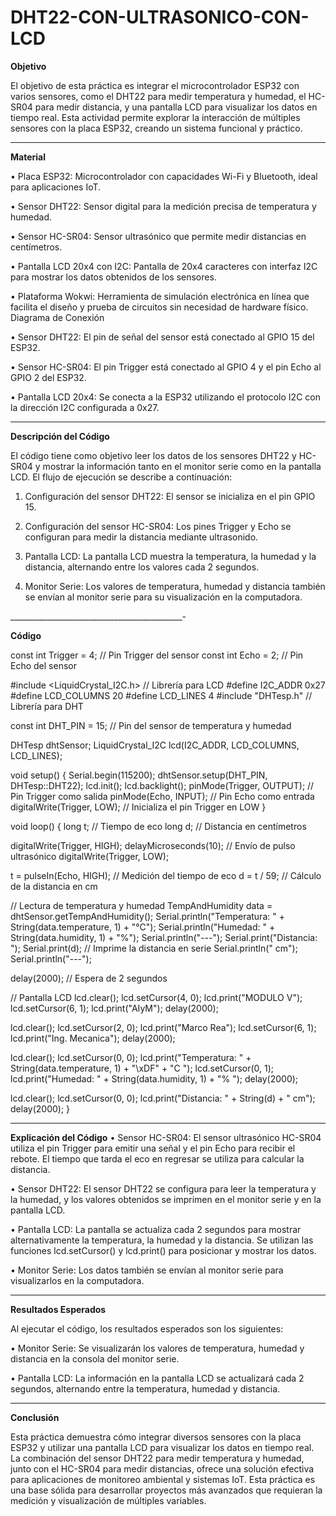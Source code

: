 # DHT22-CON-ULTRASONICO-CON-LCD

**Objetivo**

El objetivo de esta práctica es integrar el microcontrolador ESP32 con varios sensores, como el DHT22 para medir temperatura y humedad, el HC-SR04 para medir distancia, y una pantalla LCD para visualizar los datos en tiempo real. Esta actividad permite explorar la interacción de múltiples sensores con la placa ESP32, creando un sistema funcional y práctico.
___________________________

**Material**

•	Placa ESP32: Microcontrolador con capacidades Wi-Fi y Bluetooth, ideal para aplicaciones IoT.

•	Sensor DHT22: Sensor digital para la medición precisa de temperatura y humedad.

•	Sensor HC-SR04: Sensor ultrasónico que permite medir distancias en centímetros.

•	Pantalla LCD 20x4 con I2C: Pantalla de 20x4 caracteres con interfaz I2C para mostrar los datos obtenidos de los sensores.

•	Plataforma Wokwi: Herramienta de simulación electrónica en línea que facilita el diseño y prueba de circuitos sin necesidad de hardware físico.
Diagrama de Conexión

•	Sensor DHT22: El pin de señal del sensor está conectado al GPIO 15 del ESP32.

•	Sensor HC-SR04: El pin Trigger está conectado al GPIO 4 y el pin Echo al GPIO 2 del ESP32.

•	Pantalla LCD 20x4: Se conecta a la ESP32 utilizando el protocolo I2C con la dirección I2C configurada a 0x27.

_____________________________

**Descripción del Código**

El código tiene como objetivo leer los datos de los sensores DHT22 y HC-SR04 y mostrar la información tanto en el monitor serie como en la pantalla LCD. El flujo de ejecución se describe a continuación:

1.	Configuración del sensor DHT22: El sensor se inicializa en el pin GPIO 15.
   
2.	Configuración del sensor HC-SR04: Los pines Trigger y Echo se configuran para medir la distancia mediante ultrasonido.
	
3.	Pantalla LCD: La pantalla LCD muestra la temperatura, la humedad y la distancia, alternando entre los valores cada 2 segundos.
	
4.	Monitor Serie: Los valores de temperatura, humedad y distancia también se envían al monitor serie para su visualización en la computadora.

___________________________________________-


**Código**

const int Trigger = 4; // Pin Trigger del sensor
const int Echo = 2; // Pin Echo del sensor

#include <LiquidCrystal_I2C.h> // Librería para LCD
#define I2C_ADDR 0x27
#define LCD_COLUMNS 20
#define LCD_LINES 4
#include "DHTesp.h" // Librería para DHT

const int DHT_PIN = 15; // Pin del sensor de temperatura y humedad

DHTesp dhtSensor;
LiquidCrystal_I2C lcd(I2C_ADDR, LCD_COLUMNS, LCD_LINES);

void setup() {
  Serial.begin(115200);
  dhtSensor.setup(DHT_PIN, DHTesp::DHT22);
  lcd.init();
  lcd.backlight();
  pinMode(Trigger, OUTPUT); // Pin Trigger como salida
  pinMode(Echo, INPUT); // Pin Echo como entrada
  digitalWrite(Trigger, LOW); // Inicializa el pin Trigger en LOW
}

void loop() {
  long t; // Tiempo de eco
  long d; // Distancia en centímetros

  digitalWrite(Trigger, HIGH); 
  delayMicroseconds(10); // Envío de pulso ultrasónico
  digitalWrite(Trigger, LOW);

  t = pulseIn(Echo, HIGH); // Medición del tiempo de eco
  d = t / 59; // Cálculo de la distancia en cm

  // Lectura de temperatura y humedad
  TempAndHumidity data = dhtSensor.getTempAndHumidity();
  Serial.println("Temperatura: " + String(data.temperature, 1) + "°C");
  Serial.println("Humedad: " + String(data.humidity, 1) + "%");
  Serial.println("---");
  Serial.print("Distancia: ");
  Serial.print(d); // Imprime la distancia en serie
  Serial.println(" cm");
  Serial.println("---");
  
  delay(2000); // Espera de 2 segundos

  // Pantalla LCD
  lcd.clear();
  lcd.setCursor(4, 0);
  lcd.print("MODULO V");
  lcd.setCursor(6, 1);
  lcd.print("AIyM");
  delay(2000);

  lcd.clear();
  lcd.setCursor(2, 0);
  lcd.print("Marco Rea");
  lcd.setCursor(6, 1);
  lcd.print("Ing. Mecanica");
  delay(2000);

  lcd.clear();
  lcd.setCursor(0, 0);
  lcd.print("Temperatura: " + String(data.temperature, 1) + "\xDF" + "C ");
  lcd.setCursor(0, 1);
  lcd.print("Humedad: " + String(data.humidity, 1) + "% ");
  delay(2000);

  lcd.clear();
  lcd.setCursor(0, 0);
  lcd.print("Distancia: " + String(d) + " cm");
  delay(2000);
}

___________________________

**Explicación del Código**
•	Sensor HC-SR04: El sensor ultrasónico HC-SR04 utiliza el pin Trigger para emitir una señal y el pin Echo para recibir el rebote. El tiempo que tarda el eco en regresar se utiliza para calcular la distancia.

•	Sensor DHT22: El sensor DHT22 se configura para leer la temperatura y la humedad, y los valores obtenidos se imprimen en el monitor serie y en la pantalla LCD.

•	Pantalla LCD: La pantalla se actualiza cada 2 segundos para mostrar alternativamente la temperatura, la humedad y la distancia. Se utilizan las funciones lcd.setCursor() y lcd.print() para posicionar y mostrar los datos.

•	Monitor Serie: Los datos también se envían al monitor serie para visualizarlos en la computadora.

____________________________

**Resultados Esperados**

Al ejecutar el código, los resultados esperados son los siguientes:

•	Monitor Serie: Se visualizarán los valores de temperatura, humedad y distancia en la consola del monitor serie.

•	Pantalla LCD: La información en la pantalla LCD se actualizará cada 2 segundos, alternando entre la temperatura, humedad y distancia.

______________________________________

**Conclusión**

Esta práctica demuestra cómo integrar diversos sensores con la placa ESP32 y utilizar una pantalla LCD para visualizar los datos en tiempo real. La combinación del sensor DHT22 para medir temperatura y humedad, junto con el HC-SR04 para medir distancias, ofrece una solución efectiva para aplicaciones de monitoreo ambiental y sistemas IoT. Esta práctica es una base sólida para desarrollar proyectos más avanzados que requieran la medición y visualización de múltiples variables.
